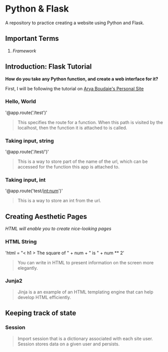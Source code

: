# Python & Flask
A repository to practice creating a website using Python and Flask.

## Important Terms
1. *Framework*


## Introduction: Flask Tutorial
**How do you take any Python function, and create a web interface for it?**

First, I will be following the tutorial on [Arya Boudaie's Personal Site](https://aryaboudaie.com/python/technical/educational/web/flask/2018/10/17/flask.html?utm_source=mybridge&utm_medium=blog&utm_campaign=read_more)

### Hello, World
'@app.route('/test')'
> This specifies the route for a function. When this path is visited by the localhost, then the function it is attached to is called.

### Taking input, string
'@app.route('/test/<name>')'
> This is a way to store part of the name of the url, which can be accessed for the function this app is attached to.

### Taking input, int 
'@app.route('test/<int:num>')'
> This is a way to store an int from the url.

## Creating Aesthetic Pages
*HTML will enable you to create nice-looking pages*

### HTML String
'html = "< h1 > The square of " + num + " is " + num ** 2'
> You can write in HTML to present information on the screen more elegantly.

### Junja2
> Jinja is a an example of an HTML templating engine that can help develop HTML efficiently.

## Keeping track of state

### Session
> Import session that is a dictionary associated with each site user. Session stores data on a given user and persists.